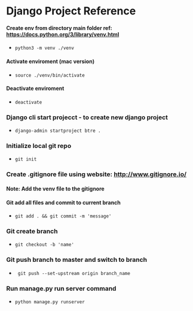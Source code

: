 # Django Project Reference

#### Create env from directory main folder ref: https://docs.python.org/3/library/venv.html <br>
* <code>python3 -m venv ./venv</code>

#### Activate enviroment (mac version)
* <code>source ./venv/bin/activate</code>

#### Deactivate enviroment
* <code>deactivate</code>

### Django cli start projecct - to create new django project
* <code>django-admin startproject btre . </code>

### Initialize local git repo
* <code>git init </code> 

### Create .gitignore file using website: http://www.gitignore.io/
#### Note: Add the venv file to the gitignore

#### Git add all files and commit to current branch
* <code>git add . && git commit -m 'message'</code>

### Git create branch
* <code>git checkout -b 'name' </code>

### Git push branch to master and switch to branch
* <code> git push --set-upstream origin branch_name </code>

### Run manage.py run server command
* <code>python manage.py runserver </code>